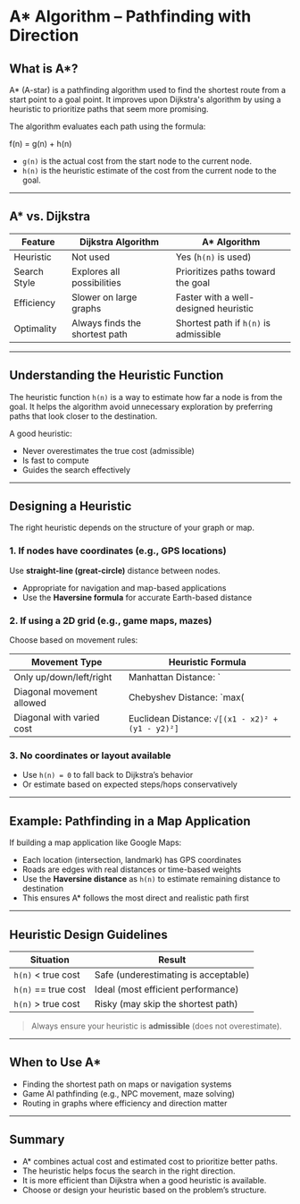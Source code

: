 # A* Algorithm – Pathfinding with Direction

## What is A*?

A* (A-star) is a pathfinding algorithm used to find the shortest route from a start point to a goal point. It improves upon Dijkstra's algorithm by using a heuristic to prioritize paths that seem more promising.

The algorithm evaluates each path using the formula:

f(n) = g(n) + h(n)

 
- `g(n)` is the actual cost from the start node to the current node.
- `h(n)` is the heuristic estimate of the cost from the current node to the goal.

---

## A* vs. Dijkstra

| Feature      | Dijkstra Algorithm         | A* Algorithm                        |
|--------------|----------------------------|-------------------------------------|
| Heuristic    | Not used                   | Yes (`h(n)` is used)                |
| Search Style | Explores all possibilities | Prioritizes paths toward the goal   |
| Efficiency   | Slower on large graphs     | Faster with a well-designed heuristic |
| Optimality   | Always finds the shortest path | Shortest path if `h(n)` is admissible |

---

## Understanding the Heuristic Function

The heuristic function `h(n)` is a way to estimate how far a node is from the goal. It helps the algorithm avoid unnecessary exploration by preferring paths that look closer to the destination.

A good heuristic:
- Never overestimates the true cost (admissible)
- Is fast to compute
- Guides the search effectively

---

## Designing a Heuristic

The right heuristic depends on the structure of your graph or map.

### 1. If nodes have coordinates (e.g., GPS locations)

Use **straight-line (great-circle)** distance between nodes.

- Appropriate for navigation and map-based applications
- Use the **Haversine formula** for accurate Earth-based distance

### 2. If using a 2D grid (e.g., game maps, mazes)

Choose based on movement rules:

| Movement Type              | Heuristic Formula                                 |
|----------------------------|---------------------------------------------------|
| Only up/down/left/right    | Manhattan Distance: `|x1 - x2| + |y1 - y2|`        |
| Diagonal movement allowed  | Chebyshev Distance: `max(|x1 - x2|, |y1 - y2|)`   |
| Diagonal with varied cost  | Euclidean Distance: `√[(x1 - x2)² + (y1 - y2)²]`   |

### 3. No coordinates or layout available

- Use `h(n) = 0` to fall back to Dijkstra’s behavior
- Or estimate based on expected steps/hops conservatively

---

## Example: Pathfinding in a Map Application

If building a map application like Google Maps:

- Each location (intersection, landmark) has GPS coordinates
- Roads are edges with real distances or time-based weights
- Use the **Haversine distance** as `h(n)` to estimate remaining distance to destination
- This ensures A* follows the most direct and realistic path first

---

## Heuristic Design Guidelines

| Situation                | Result                                      |
|--------------------------|---------------------------------------------|
| `h(n)` < true cost       | Safe (underestimating is acceptable)        |
| `h(n)` == true cost      | Ideal (most efficient performance)          |
| `h(n)` > true cost       | Risky (may skip the shortest path)          |

> Always ensure your heuristic is **admissible** (does not overestimate).

---

## When to Use A*

- Finding the shortest path on maps or navigation systems
- Game AI pathfinding (e.g., NPC movement, maze solving)
- Routing in graphs where efficiency and direction matter

---

## Summary

- A* combines actual cost and estimated cost to prioritize better paths.
- The heuristic helps focus the search in the right direction.
- It is more efficient than Dijkstra when a good heuristic is available.
- Choose or design your heuristic based on the problem’s structure.

